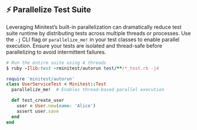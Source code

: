 ## ⚡️ Parallelize Test Suite

Leveraging Minitest’s built-in parallelization can dramatically reduce test suite runtime by distributing tests across multiple threads or processes. Use the `-j` CLI flag or `parallelize_me!` in your test classes to enable parallel execution. Ensure your tests are isolated and thread-safe before parallelizing to avoid intermittent failures.

```ruby
# Run the entire suite using 4 threads
$ ruby -Ilib:test -rminitest/autorun test/**/*_test.rb -j4
```

```ruby
require 'minitest/autorun'
class UserServiceTest < Minitest::Test
  parallelize_me!  # Enables thread-based parallel execution

  def test_create_user
    user = User.new(name: 'Alice')
    assert user.save
  end
end
```
